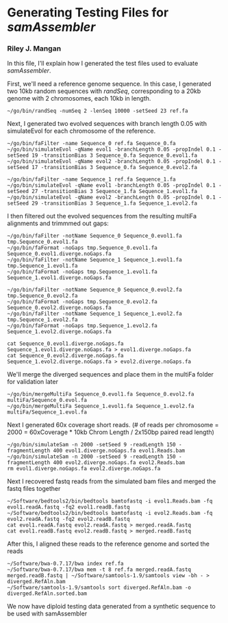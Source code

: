 # Generating Testing Files for *samAssembler*

  ### Riley J. Mangan

In this file, I'll explain how I generated the test files used to evaluate *samAssembler*.

 First, we'll need a reference genome sequence. In this case, I generated two 10kb random sequences with *randSeq*, corresponding to a 20kb genome with 2 chromosomes, each 10kb in length.

  ```
~/go/bin/randSeq -numSeq 2 -lenSeq 10000 -setSeed 23 ref.fa
  ```

Next, I generated two evolved sequences with branch length 0.05 with simulateEvol for each chromosome of the reference.

  

```
~/go/bin/faFilter -name Sequence_0 ref.fa Sequence_0.fa
~/go/bin/simulateEvol -qName evol1 -branchLength 0.05 -propIndel 0.1 -setSeed 19 -transitionBias 3 Sequence_0.fa Sequence_0.evol1.fa
~/go/bin/simulateEvol -qName evol2 -branchLength 0.05 -propIndel 0.1 -setSeed 17 -transitionBias 3 Sequence_0.fa Sequence_0.evol2.fa

~/go/bin/faFilter -name Sequence_1 ref.fa Sequence_1.fa
~/go/bin/simulateEvol -qName evol1 -branchLength 0.05 -propIndel 0.1 -setSeed 27 -transitionBias 3 Sequence_1.fa Sequence_1.evol1.fa
~/go/bin/simulateEvol -qName evol2 -branchLength 0.05 -propIndel 0.1 -setSeed 29 -transitionBias 3 Sequence_1.fa Sequence_1.evol2.fa
```
  
I then filtered out the evolved sequences from the resulting multiFa alignments and trimmmed out gaps:

 ``` 
~/go/bin/faFilter -notName Sequence_0 Sequence_0.evol1.fa tmp.Sequence_0.evol1.fa
~/go/bin/faFormat -noGaps tmp.Sequence_0.evol1.fa Sequence_0.evol1.diverge.noGaps.fa
~/go/bin/faFilter -notName Sequence_1 Sequence_1.evol1.fa tmp.Sequence_1.evol1.fa
~/go/bin/faFormat -noGaps tmp.Sequence_1.evol1.fa Sequence_1.evol1.diverge.noGaps.fa
```
  
```
~/go/bin/faFilter -notName Sequence_0 Sequence_0.evol2.fa tmp.Sequence_0.evol2.fa
~/go/bin/faFormat -noGaps tmp.Sequence_0.evol2.fa Sequence_0.evol2.diverge.noGaps.fa
~/go/bin/faFilter -notName Sequence_1 Sequence_1.evol2.fa tmp.Sequence_1.evol2.fa
~/go/bin/faFormat -noGaps tmp.Sequence_1.evol2.fa Sequence_1.evol2.diverge.noGaps.fa
```
 ```
cat Sequence_0.evol1.diverge.noGaps.fa Sequence_1.evol1.diverge.noGaps.fa > evol1.diverge.noGaps.fa
cat Sequence_0.evol2.diverge.noGaps.fa Sequence_1.evol2.diverge.noGaps.fa > evol2.diverge.noGaps.fa
```

We'll merge the diverged sequences and place them in the multiFa folder for validation later
```
~/go/bin/mergeMultiFa Sequence_0.evol1.fa Sequence_0.evol2.fa multiFa/Sequence_0.evol.fa
~/go/bin/mergeMultiFa Sequence_1.evol1.fa Sequence_1.evol2.fa multiFa/Sequence_1.evol.fa
```

Next I generated 60x coverage short reads.
(# of reads per chromosome = 2000 = 60xCoverage * 10kb Chrom Length / 2x150bp paired read length) 

```
~/go/bin/simulateSam -n 2000 -setSeed 9 -readLength 150 -fragmentLength 400 evol1.diverge.noGaps.fa evol1.Reads.bam
~/go/bin/simulateSam -n 2000 -setSeed 9 -readLength 150 -fragmentLength 400 evol2.diverge.noGaps.fa evol2.Reads.bam
rm evol1.diverge.noGaps.fa evol2.diverge.noGaps.fa
```
  
Next I recovered fastq reads from the simulated bam files and merged the fastq files together

```
~/Software/bedtools2/bin/bedtools bamtofastq -i evol1.Reads.bam -fq evol1.readA.fastq -fq2 evol1.readB.fastq
~/Software/bedtools2/bin/bedtools bamtofastq -i evol2.Reads.bam -fq evol2.readA.fastq -fq2 evol2.readB.fastq
cat evol1.readA.fastq evol2.readA.fastq > merged.readA.fastq
cat evol1.readB.fastq evol2.readB.fastq > merged.readB.fastq
```
  
After this, I aligned these reads to the reference genome and sorted the reads

 ```
~/Software/bwa-0.7.17/bwa index ref.fa
~/Software/bwa-0.7.17/bwa mem -t 8 ref.fa merged.readA.fastq merged.readB.fastq | ~/Software/samtools-1.9/samtools view -bh - > diverged.RefAln.bam
~/Software/samtools-1.9/samtools sort diverged.RefAln.bam -o diverged.RefAln.sorted.bam
```

We now have diploid testing data generated from a synthetic sequence to be used with samAssembler